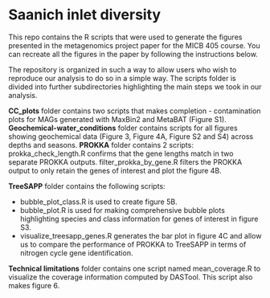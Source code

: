 # Saanich inlet diversity
This repo contains the R scripts that were used to generate the figures presented in the metagenomics project paper for the MICB 405 course. You can recreate all the figures in the paper by following the instructions below. 

The repository is organized in such a way to allow users who wish to reproduce our analysis to do so in a simple way. The scripts folder is divided into further subdirectories highlighting the main steps we took in our analysis. 

**CC_plots** folder contains two scripts that makes completion - contamination plots for MAGs generated with MaxBin2 and MetaBAT (Figure S1). 
**Geochemical-water_conditions** folder contains scripts for all figures showing geochemical data (Figure 3, Figure 4A, Figure S2 and S4) across depths and seasons. 
**PROKKA** folder contains 2 scripts:  
prokka_check_length.R confirms that the gene lengths match in two separate PROKKA outputs. 
filter_prokka_by_gene.R filters the PROKKA output to only retain the genes of interest and plot the figure 4B. 

**TreeSAPP** folder contains the following scripts:  
* bubble_plot_class.R is used to create figure 5B.  
* bubble_plot.R is used for making comprehensive bubble plots highlighting species and class information for genes of interest in figure S3.  
* visualize_treesapp_genes.R generates the bar plot in figure 4C and allow us to compare the performance of PROKKA to TreeSAPP in terms of nitrogen cycle gene identification.  

**Technical limitations** folder contains one script named mean_coverage.R to visualize the coverage information computed by DASTool. This script also makes figure 6. 
